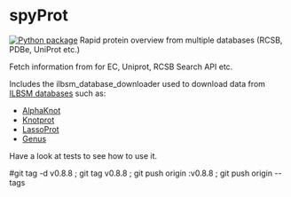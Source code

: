 # spyProt 

[![Python package](https://github.com/ilbsm/spyProt/actions/workflows/python-package.yml/badge.svg)](https://github.com/ilbsm/spyProt/actions/workflows/python-package.yml)
Rapid protein overview from multiple databases (RCSB, PDBe, UniProt etc.)

Fetch information from for EC, Uniprot, RCSB Search API etc.

Includes the  ilbsm_database_downloader used to download data from [ILBSM databases](https://jsulkowska.cent.uw.edu.pl/) such as: 
- [AlphaKnot](https://alphaknot.cent.uw.edu.pl/)
- [Knotprot](https://knotprot.cent.uw.edu.pl/)
- [LassoProt](https://lassoprot.cent.uw.edu.pl/)
- [Genus](https://genus.fuw.edu.pl/)

Have a look at tests to see how to use it.

#git tag -d v0.8.8 ; git tag v0.8.8 ; git push origin :v0.8.8 ; git push origin --tags
